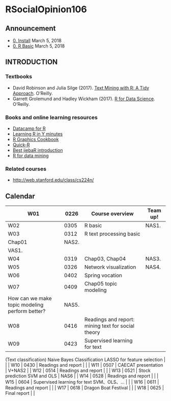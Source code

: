 # RSocialOpinion106

## Announcement
* [0. Install](https://docs.google.com/presentation/d/e/2PACX-1vSNj-P2-8cJptSy-eRMKXs4eSNgLgeaCHiF22THEDkmijIXaqFA8U67T3Lp-iR0ibXssD-NHUq5DEG2/pub?start=false&loop=false&delayms=3000) March 5, 2018
* [0. R Basic](https://docs.google.com/presentation/d/e/2PACX-1vRjb_W1Vo9-zD9F4FmWOiB6K4ezkF6W64OKcX7bZD6ordKvOT-6LFoGi0le-HzT2ABKudDNhr_qKt2x/pub?start=false&loop=false&delayms=3000&slide=id.g2074c710b4_0_293) March 5, 2018 

## INTRODUCTION
### Textbooks
* David Robinson and Julia Silge (2017). [Text Mining with R: A Tidy Approach](http://tidytextmining.com/). O’Reilly.
* Garrett Grolemund and Hadley Wickham (2017). [R for Data Science](http://r4ds.had.co.nz/index.html). O’Reilly.

### Books and online learning resources
* [Datacamp for R](https://www.datacamp.com/courses/tech:r)
* [Learning R in Y minutes](https://learnxinyminutes.com/docs/r/)
* [R Graphics Cookbook](http://www.cookbook-r.com/Graphs/)
* [Quick-R](http://www.statmethods.net/)
* [Best jiebaR introduction](http://blog.fens.me/r-word-jiebar/)
* [R for data mining](http://www.rdatamining.com/)

### Related courses
- http://web.stanford.edu/class/cs224n/

## Calendar
| W01 | 0226 | Course overview                                                                                           | Team up!    |
| --- | ---- | --------------------------------------------------------------------------------------------------------- | ----------- |
| W02 | 0305 | R basic                                                                                                   | NAS1.       |
| W03 | 0312 | R text processing basic
Chap01                                                                            | NAS2.
VAS1. |
| W04 | 0319 | Chap03, Chap04                                                                                            | NAS3.       |
| W05 | 0326 | Network visualization                                                                                     | NAS4.       |
| W06 | 0402 | Spring vocation                                                                                           |             |
| W07 | 0409 | Chap05 topic modeling
How can we make topic modeling perform better?                                      | NAS5.       |
| W08 | 0416 | Readings and report: mining text for social theory                                                        |             |
| W09 | 0423 | Supervised learning for text
(Text classification)
Naive Bayes Classification
LASSO for feature selection |             |
| W10 | 0430 | Readings and report                                                                                       |             |
| W11 | 0507 | CAECAT presentation                                                                                       | V+NAS2      |
| W12 | 0514 | Readings and report                                                                                       |             |
| W13 | 0521 | Stock prediction SVM and OLS                                                                              | NAS6        |
| W14 | 0528 | Readings and report                                                                                       |             |
| W15 | 0604 | Supervised learning for text
SVM、OLS、…                                                                    |             |
| W16 | 0611 | Readings and report                                                                                       |             |
| W17 | 0618 | Dragon Boat Festival                                                                                      |             |
| W18 | 0625 | Final report                                                                                              |             |



